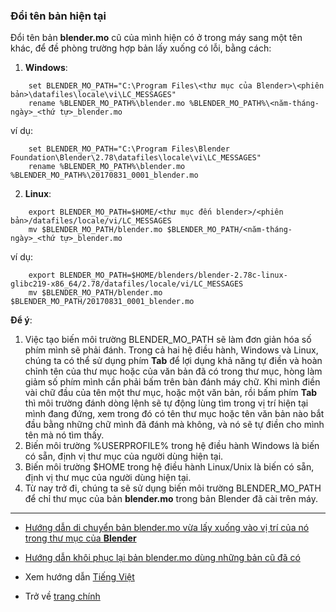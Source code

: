 ### Đổi tên bản hiện tại
Đổi tên bản **blender.mo** cũ của mình hiện có ở trong máy sang một tên khác, để đề phòng trường hợp bản lấy xuống có lỗi, bằng cách:

1. **Windows**:
```shell
    set BLENDER_MO_PATH="C:\Program Files\<thư mục của Blender>\<phiên bản>\datafiles\locale\vi\LC_MESSAGES"
    rename %BLENDER_MO_PATH%\blender.mo %BLENDER_MO_PATH%\<năm-tháng-ngày>_<thứ tự>_blender.mo    
```
ví dụ:
```shell
    set BLENDER_MO_PATH="C:\Program Files\Blender Foundation\Blender\2.78\datafiles\locale\vi\LC_MESSAGES"
    rename %BLENDER_MO_PATH%\blender.mo %BLENDER_MO_PATH%\20170831_0001_blender.mo
```    

2. **Linux**:
```shell
    export BLENDER_MO_PATH=$HOME/<thư mục đến blender>/<phiên bản>/datafiles/locale/vi/LC_MESSAGES
    mv $BLENDER_MO_PATH/blender.mo $BLENDER_MO_PATH/<năm-tháng-ngày>_<thứ tự>_blender.mo  
```
ví dụ:
```shell
    export BLENDER_MO_PATH=$HOME/blenders/blender-2.78c-linux-glibc219-x86_64/2.78/datafiles/locale/vi/LC_MESSAGES
    mv $BLENDER_MO_PATH/blender.mo $BLENDER_MO_PATH/20170831_0001_blender.mo
```                                
    
**Để ý**: 
1. Việc tạo biến môi trường BLENDER_MO_PATH sẽ làm đơn giản hóa số phím mình sẽ phải đánh. Trong cả hai hệ điều hành, Windows và Linux, chúng ta có thể sử dụng phím **Tab** để lợi dụng khả năng tự điền và hoàn chỉnh tên của thư mục hoặc của văn bản đã có trong thư mục, hòng làm giảm số phím mình cần phải bấm trên bàn đánh máy chữ. Khi mình điền vài chữ đầu của tên một thư mục, hoặc một văn bản, rồi bấm phím **Tab** thì môi trường đánh dòng lệnh sẽ tự động lùng tìm trong vị trí hiện tại mình đang đứng, xem trong đó có tên thư mục hoặc tên văn bản nào bắt đầu bằng những chữ mình đã đánh mà không, và nó sẽ tự điền cho mình tên mà nó tìm thấy.
2. Biến môi trường %USERPROFILE% trong hệ điều hành Windows là biến có sẵn, định vị thư mục của người dùng hiện tại.
3. Biến môi trường $HOME trong hệ điều hành Linux/Unix là biến có sẵn, định vị thư mục của người dùng hiện tại.
4. Từ nay trở đi, chúng ta sẽ sử dụng biến môi trường BLENDER_MO_PATH để chỉ thư mục của bản **blender.mo** trong bản Blender đã cài trên máy.

---
- [Hướng dẫn di chuyển bản blender.mo vừa lấy xuống vào vị trí của nó trong thư mục của **Blender**](vi_move_new_blender_mo_into_place.md)

- [Hướng dẫn khôi phục lại bản blender.mo dùng những bản cũ đã có](vi_restore_from_backup_blender_mo.md)

- Xem hướng dẫn [Tiếng Việt](vi_readme.md)

- Trở về [trang chính](https://github.com/hoangduytran/blender-internationalisation)
